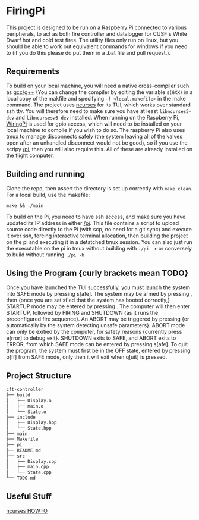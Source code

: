 # FiringPi
This project is designed to be run on a Raspberry Pi connected to various peripherals, to act as both fire controller and datalogger for CUSF's White Dwarf hot and cold test fires.
The utility files only run on linux, but you should be able to work out equivalent commands for windows if you need to (if you do this please do put them in a .bat file and pull request.).

## Requirements
To build on your local machine, you will need a native cross-compiler such as [gcc/g++](https://www.gnu.org/software/gcc/) (You can change the compiler by editing the variable `$(GXX)` in a local copy of the makfile and specifying `-f <local.makefile>` in the make command.
The project uses [ncurses](https://invisible-island.net/ncurses/announce.html) for its TUI, which works over standard ssh tty.
You will therefore need to make sure you have at least `libncurses5-dev` and `libncursesw5-dev` installed.
When running on the Raspberry Pi, [WiringPi](http://wiringpi.com/) is used for gpio access, which will need to be installed on your local machine to compile if you wish to do so. 
The raspberry Pi also uses [tmux](https://linuxhandbook.com/tmux/) to manage disconnects safely (the system leaving all of the valves open after an unhandled disconnect would not be good), so if you use the scripy [/pi](/pi), then you will also require this.
All of these are already installed on the flight computer.

## Building and running
Clone the repo, then assert the directory is set up correctly with `make clean`.
For a local build, use the makefile:
```console
make && ./main
```
To build on the Pi, you need to have ssh access, and make sure you have updated its IP address in either [/pi](/pi).
This file contains a script to upload source code directly to the Pi (with scp, no need for a git sync) and execute it over ssh, forcing interactive terminal allocation, then building the projcet on the pi and executing it in a detatched tmux session.
You can also just run the executable on the pi in tmux without building with `./pi -r` or conversely to build without running `./pi -b`

## Using the Program {curly brackets mean TODO} 
Once you have launched the TUI successfully, you must launch the system into SAFE mode by pressing s[afe].
The system may be armed by pressing <CTRL-A>, then {once you are satisfied that the system has booted correctly,} STARTUP mode may be entered by pressing <SPACE>.
The computer will then enter STARTUP, followed by FIRING and SHUTDOWN {as it runs the preconfigured fire sequence}.
An ABORT may be triggered by pressing <BACKSPACE> {or automatically by the system detecting unsafe parameters}. 
ABORT mode can only be exitied by the computer, for safety reasons {currently press e[rror] to debug exit}.
SHUTDOWN exits to SAFE, and ABORT exits to ERROR, from which SAFE mode can be entered by pressing s[afe].
To quit the program, the system must first be in the OFF state, entered by pressing o[ff] from SAFE mode, only then it will exit when q[uit] is pressed.

## Project Structure
```markdown
cft-controller
├── build
│   ├── Display.o
│   ├── main.o
│   └── State.o
├── include
│   ├── Display.hpp
│   └── State.hpp
├── main
├── Makefile
├── pi
├── README.md
├── src
│   ├── Display.cpp
│   ├── main.cpp
│   └── State.cpp
└── TODO.md
```

## Useful Stuff
[ncurses HOWTO](https://tldp.org/HOWTO/NCURSES-Programming-HOWTO/)
